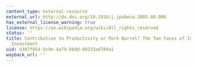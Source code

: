 ```yaml
---
content_type: external-resource
external_url: http://dx.doi.org/10.1016/j.jpubeco.2005.08.006
has_external_license_warning: true
license: https://en.wikipedia.org/wiki/All_rights_reserved
status: ''
title: Contribution to Productivity or Pork Barrel? The Two Faces of Infrastructure
  Investment
uid: d387f854-5c9e-4a79-bbdd-99233ad704a1
wayback_url: ''
---
```

